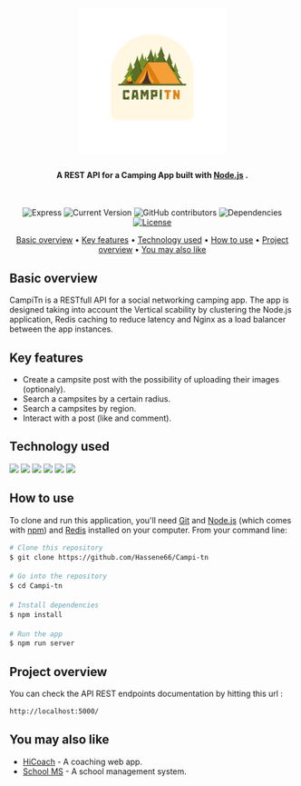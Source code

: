 <h1 align="center">
  <br/>
  <img src="./public/Campi.png" alt="IsammLabs" width="260"/></a>
  <h4 align="center">A REST API for a Camping App built with <a href="https://nodejs.org/en/" target="_blank">Node.js</a> .</h4>
  <br/>
</h1>
<div align="center">


![Express](https://img.shields.io/badge/Express.js-4.17.1-orange)
![Current Version](https://img.shields.io/badge/version-v1.0-blue)
![GitHub contributors](https://img.shields.io/github/contributors/Hassene66/Campi-tn)
![Dependencies](https://img.shields.io/badge/dependencies-up%20to%20date-brightgreen.svg)
[![License](https://img.shields.io/badge/license-MIT-blue.svg)](https://opensource.org/licenses/MIT)
</div>

<p align="center">
  <a href="#basic-overview">Basic overview</a> •
  <a href="#key-features">Key features</a> •
  <a href="#technology-used">Technology used</a> •
  <a href="#how-to-use">How to use</a> •
  <a href="#project-overview">Project overview</a> •
  <a href="#you-may-also-like">You may also like</a>
  
</p>

## Basic overview
CampiTn is a RESTfull API for a social networking camping app. The app is designed taking into account the Vertical scability by clustering the Node.js application, Redis caching to reduce latency and Nginx as a load balancer between the app instances.

## Key features
* Create a campsite post with the possibility of uploading their images (optionaly).
* Search a campsites by a certain radius.
* Search a campsites by region.
* Interact with a post (like and comment).

## Technology used

<p align="left">
  <img src="https://img.shields.io/badge/node.js-6DA55F?style=for-the-badge&logo=node.js&logoColor=white" />
  <img src="https://img.shields.io/badge/express.js-%23000.svg?style=for-the-badge&logo=express&logoColor=%white" />
  <img src="https://img.shields.io/badge/MongoDB-%234ea94b.svg?style=for-the-badge&logo=mongodb&logoColor=white" />
  <img src="https://img.shields.io/badge/redis server-%23DD0031.svg?style=for-the-badge&logo=redis&logoColor=white" />
  <img src="https://img.shields.io/badge/nginx-%23009639.svg?style=for-the-badge&logo=nginx&logoColor=white" />
  <img src="https://img.shields.io/badge/heroku-%23430098.svg?style=for-the-badge&logo=heroku&logoColor=white" />  
</p>

## How to use
To clone and run this application, you'll need [Git](https://git-scm.com) and [Node.js](https://nodejs.org/en/download/) (which comes with [npm](http://npmjs.com)) and [Redis](https://redis.io/docs/getting-started/) installed on your computer.
From your command line:
```bash
# Clone this repository
$ git clone https://github.com/Hassene66/Campi-tn

# Go into the repository
$ cd Campi-tn

# Install dependencies
$ npm install

# Run the app 
$ npm run server
```




## Project overview
You can check the API REST endpoints documentation by hitting this url :
```bash
http://localhost:5000/
```

## You may also like

- [HiCoach](https://github.com/salimkazdaghli/Hicotech-Frontend) - A coaching web app.
- [School MS](https://github.com/Hassene66/ProjetPFE) - A school management system.
